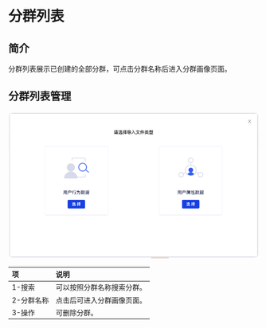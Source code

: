 # 分群列表

## 简介

分群列表展示已创建的全部分群，可点击分群名称后进入分群画像页面。

## 分群列表管理

![&#x5206;&#x7FA4;&#x5217;&#x8868;](../../.gitbook/assets/image%20%28168%29.png)

| 项 | 说明 |
| :--- | :--- |
| 1-搜索 | 可以按照分群名称搜索分群。 |
| 2-分群名称 | 点击后可进入分群画像页面。 |
| 3-操作 | 可删除分群。 |

